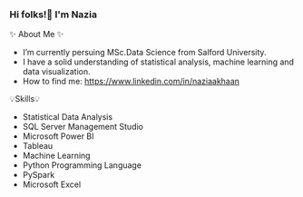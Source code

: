 ### Hi folks!👋 I'm Nazia

✨ About Me ✨ 

-  I’m currently persuing MSc.Data Science from Salford University.
-  I have a solid understanding of statistical analysis, machine learning and data visualization.
-  How to find me: https://www.linkedin.com/in/naziaakhaan


💡Skills💡

- Statistical Data Analysis
- SQL Server Management Studio
- Microsoft Power BI
- Tableau
- Machine Learning
- Python Programming Language
- PySpark
- Microsoft Excel
